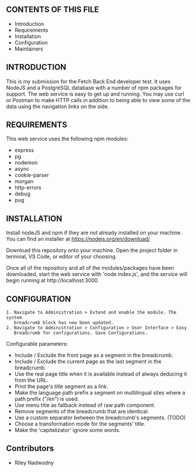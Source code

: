 CONTENTS OF THIS FILE
---------------------

 * Introduction
 * Requirements
 * Installation
 * Configuration
 * Maintainers


INTRODUCTION
------------

This is my submission for the Fetch Back End developer test. It uses NodeJS and
a PostgreSQL database with a number of npm packages for support.
The web service is easy to get up and running. You may use curl or
Postman to make HTTP calls in addition to being able to view
some of the data using the navigation links on the side.


REQUIREMENTS
------------

This web service uses the following npm modules:
 * express
 * pg
 * nodemon
 * async
 * cookie-parser
 * morgan
 * http-errors
 * debug
 * pug


INSTALLATION
------------

Install nodeJS and npm if they are not already installed
on your machine. You can find an installer at https://nodejs.org/en/download/

Download this repository onto your machine. Open the project folder
in terminal, VS Code, or editor of your choosing. 

Once all of the repository and all of the modules/packages
have been downloaded, start the web service 
with 'node index.js', and the service will
begin running at http://localhost:3000


CONFIGURATION
-------------

    1. Navigate to Administration > Extend and enable the module. The system
       breadcrumb block has now been updated.
    2. Navigate to Administration > Configuration > User Interface > Easy
       Breadcrumb for configurations. Save Configurations.

Configurable parameters:
 * Include / Exclude the front page as a segment in the breadcrumb.
 * Include / Exclude the current page as the last segment in the breadcrumb.
 * Use the real page title when it is available instead of always deducing it
   from the URL.
 * Print the page's title segment as a link.
 * Make the language path prefix a segment on multilingual sites where a path
   prefix ("/en") is used.
 * Use menu title as fallback instead of raw path component.
 * Remove segments of the breadcrumb that are identical.
 * Use a custom separator between the breadcrumb's segments. (TODO)
 * Choose a transformation mode for the segments' title.
 * Make the 'capitalizator' ignore some words.


Contributors
-----------

 * Riley Nadwodny
